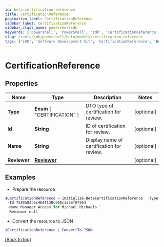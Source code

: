 ```yaml
---
id: beta-certification-reference
title: CertificationReference
pagination_label: CertificationReference
sidebar_label: CertificationReference
sidebar_class_name: powershellsdk
keywords: ['powershell', 'PowerShell', 'sdk', 'CertificationReference', 'BetaCertificationReference'] 
slug: /tools/sdk/powershell/beta/models/certification-reference
tags: ['SDK', 'Software Development Kit', 'CertificationReference', 'BetaCertificationReference']
---
```



# CertificationReference

## Properties

Name | Type | Description | Notes
------------ | ------------- | ------------- | -------------
**Type** |  **Enum** [  "CERTIFICATION" ] | DTO type of certification for review. | [optional] 
**Id** | **String** | ID of certification for review. | [optional] 
**Name** | **String** | Display name of certification for review. | [optional] 
**Reviewer** | [**Reviewer**](reviewer) |  | [optional] 

## Examples

- Prepare the resource
```powershell
$CertificationReference = Initialize-BetaCertificationReference  -Type IDENTITY `
 -Id 7589a83cec4b4f138ce56c1a5ef0756d `
 -Name Manager Access for Michael Michaels `
 -Reviewer null
```

- Convert the resource to JSON
```powershell
$CertificationReference | ConvertTo-JSON
```


[[Back to top]](#) 

